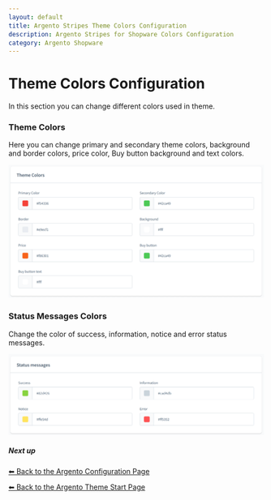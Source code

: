 ```yaml
---
layout: default
title: Argento Stripes Theme Colors Configuration
description: Argento Stripes for Shopware Colors Configuration
category: Argento Shopware
---
```


# Theme Colors Configuration

In this section you can change different colors used in theme.

### Theme Colors

Here you can change primary and secondary theme colors, background and border colors, price color, Buy button background and text colors.

![Argento Shopware Theme Colors Configuration](/images/shopware/configuration/theme-colors.png)

### Status Messages Colors

Change the color of success, information, notice and error status messages.

![Argento Shopware Status Messages Configuration](/images/shopware/configuration/messages-colors.png)

##### Next up

[⬅ Back to the Argento Configuration Page](..)

[⬅ Back to the Argento Theme Start Page](../..)
